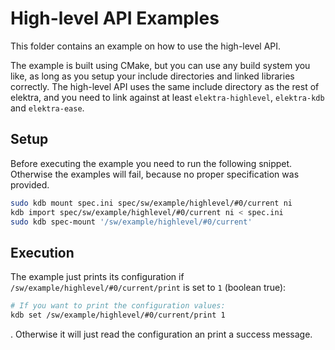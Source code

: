 # High-level API Examples
This folder contains an example on how to use the high-level API.

The example is built using CMake, but you can use any build system you like, as long as you setup your include directories and linked
libraries correctly. The high-level API uses the same include directory as the rest of elektra, and you need to link against at least
`elektra-highlevel`, `elektra-kdb` and `elektra-ease`.

## Setup
Before executing the example you need to run the following snippet. Otherwise the examples will fail, because no proper specification
was provided.

```sh
sudo kdb mount spec.ini spec/sw/example/highlevel/#0/current ni
kdb import spec/sw/example/highlevel/#0/current ni < spec.ini
sudo kdb spec-mount '/sw/example/highlevel/#0/current'
```

## Execution
The example just prints its configuration if `/sw/example/highlevel/#0/current/print` is set to `1` (boolean true):

```sh
# If you want to print the configuration values:
kdb set /sw/example/highlevel/#0/current/print 1
```

. Otherwise it will just read the configuration an print a success message.
